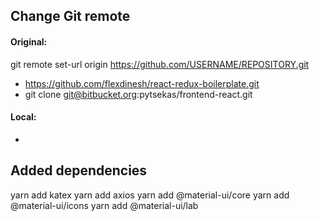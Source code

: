 ## Change Git remote

#### Original:
git remote set-url origin https://github.com/USERNAME/REPOSITORY.git


* https://github.com/flexdinesh/react-redux-boilerplate.git
* git clone git@bitbucket.org:pytsekas/frontend-react.git
#### Local:
* 

## Added dependencies
yarn add katex
yarn add axios
yarn add @material-ui/core
yarn add @material-ui/icons
yarn add @material-ui/lab
